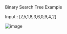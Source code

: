 Binary Search Tree Example

Input : [7,5,1,8,3,6,0,9,4,2]

![image](https://user-images.githubusercontent.com/2417615/142347993-e5aae1d5-7728-492c-9c54-fc607a16ed0c.jpeg)

